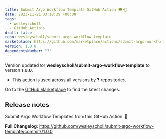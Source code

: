 ```yaml
---
title: Submit Argo Workflow Template GitHub Action 🗯️➡️🐙
date: 2023-11-21 03:18:39 +00:00
tags:
  - wesleyscholl
  - GitHub Actions
draft: false
repo: wesleyscholl/submit-argo-workflow-template
marketplace: https://github.com/marketplace/actions/submit-argo-workflow-template-github-action
version: 1.0.0
dependentsNumber: "?"
---
```



Version updated for **wesleyscholl/submit-argo-workflow-template** to version **1.0.0**.
- This action is used across all versions by **?** repositories.

Go to the [GitHub Marketplace](https://github.com/marketplace/actions/submit-argo-workflow-template-github-action) to find the latest changes.

## Release notes

Submit Argo Workflow Templates from this GitHub Action. 🐙

**Full Changelog**: https://github.com/wesleyscholl/submit-argo-workflow-template/commits/1.0.0
